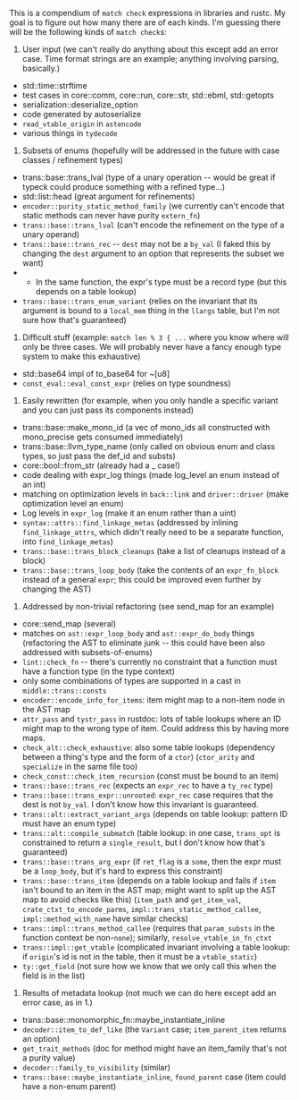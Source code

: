 This is a compendium of ```match check``` expressions in libraries and rustc. My goal is to figure out how many there are of each kinds. I'm guessing there will be the following kinds of ```match check```s:

1. User input (we can't really do anything about this except add an error case. Time format strings are an example; anything involving parsing, basically.)
  * std::time::strftime
  * test cases in core::comm, core::run, core::str, std::ebml, std::getopts
  * serialization::deserialize_option
  * code generated by autoserialize
  * ```read_vtable_origin``` in ```astencode```
  * various things in ```tydecode```
1. Subsets of enums (hopefully will be addressed in the future with case classes / refinement types)
  * trans::base::trans_lval (type of a unary operation -- would be great if typeck could produce something with a refined type...)
  * std::list::head (great argument for refinements)
  * ```encoder::purity_static_method_family``` (we currently can't encode that static methods can never have purity ```extern_fn```)
  * ```trans::base::trans_lval``` (can't encode the refinement on the type of a unary operand)
  * ```trans::base::trans_rec``` -- ```dest``` may not be a ```by_val``` (I faked this by changing the ```dest``` argument to an option that represents the subset we want)
  * * In the same function, the expr's type must be a record type (but this depends on a table lookup)
  * ```trans::base::trans_enum_variant``` (relies on the invariant that its argument is bound to a ```local_mem``` thing in the ```llargs``` table, but I'm not sure how that's guaranteed)
1. Difficult stuff (example: ```match len % 3 { ...``` where you know where will only be three cases. We will probably never have a fancy enough type system to make this exhaustive)
  * std::base64 impl of to_base64 for ~[u8]
  * ```const_eval::eval_const_expr``` (relies on type soundness)
1. Easily rewritten (for example, when you only handle a specific variant and you can just pass its components instead)
  * trans::base::make_mono_id (a vec of mono_ids all constructed with mono_precise gets consumed immediately)
  * trans::base::llvm_type_name (only called on obvious enum and class types, so just pass the def_id and substs)
  * core::bool::from_str (already had a _ case!)
  * code dealing with expr_log things (made log_level an enum instead of an int)
  * matching on optimization levels in ```back::link``` and ```driver::driver``` (make optimization level an enum)
  * Log levels in ```expr_log``` (make it an enum rather than a uint)
  * ```syntax::attrs::find_linkage_metas``` (addressed by inlining ```find_linkage_attrs```, which didn't really need to be a separate function, into ```find_linkage_metas```)
  * ```trans::base::trans_block_cleanups``` (take a list of cleanups instead of a block)
  * ```trans::base::trans_loop_body``` (take the contents of an ```expr_fn_block``` instead of a general ```expr```; this could be improved even further by changing the AST)
1. Addressed by non-trivial refactoring (see send_map for an example)
  * core::send_map (several)
  * matches on ```ast::expr_loop_body``` and ```ast::expr_do_body``` things (refactoring the AST to eliminate junk -- this could have been also addressed with subsets-of-enums)
  * ```lint::check_fn``` -- there's currently no constraint that a function must have a function type (in the type context)
  * only some combinations of types are supported in a cast in ```middle::trans::consts```
  * ```encoder::encode_info_for_items```: item might map to a non-item node in the AST map
  * ```attr_pass``` and ```tystr_pass``` in rustdoc: lots of table lookups where an ID might map to the wrong type of item. Could address this by having more maps.
  * ```check_alt::check_exhaustive```: also some table lookups (dependency between a thing's type and the form of a ```ctor```) (```ctor_arity``` and ```specialize``` in the same file too)
  * ```check_const::check_item_recursion``` (const must be bound to an item)
  * ```trans::base::trans_rec``` (expects an ```expr_rec``` to have a ```ty_rec``` type)
  * ```trans::base::trans_expr::unrooted```: ```expr_rec``` case requires that the dest is not ```by_val```. I don't know how this invariant is guaranteed.
  * ```trans::alt::extract_variant_args``` (depends on table lookup: pattern ID must have an enum type)
  * ```trans::alt::compile_submatch``` (table lookup: in one case, ```trans_opt``` is constrained to return a ```single_result```, but I don't know how that's guaranteed)
  * ```trans::base::trans_arg_expr``` (if ```ret_flag``` is a ```some```, then the expr must be a ```loop_body```, but it's hard to express this constraint)
  * ```trans::base::trans_item``` (depends on a table lookup and fails if ```item``` isn't bound to an item in the AST map; might want to split up the AST map to avoid checks like this) (```item_path``` and ```get_item_val```, ```crate_ctxt_to_encode_parms```, ```impl::trans_static_method_callee```, ```impl::method_with_name``` have similar checks)
  * ```trans::impl::trans_method_callee``` (requires that ```param_substs``` in the function context be non-```none```); similarly, ```resolve_vtable_in_fn_ctxt```
  * ```trans::impl::get_vtable``` (complicated invariant involving a table lookup: if ```origin```'s id is not in the table, then it must be a ```vtable_static```)
  * ```ty::get_field``` (not sure how we know that we only call this when the field is in the list)
1. Results of metadata lookup (not much we can do here except add an error case, as in 1.)
  * trans::base::monomorphic_fn::maybe_instantiate_inline
  * ```decoder::item_to_def_like``` (the ```Variant``` case; ```item_parent_item``` returns an option)
  * ```get_trait_methods``` (doc for method might have an item_family that's not a purity value)
  * ```decoder::family_to_visibility``` (similar)
  * ```trans::base::maybe_instantiate_inline```, ```found_parent``` case (item could have a non-enum parent)